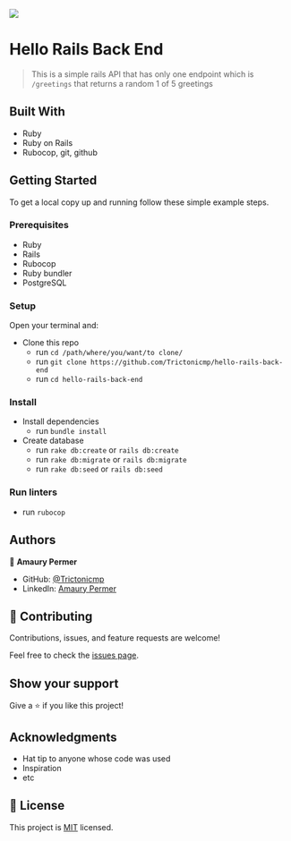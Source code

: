 ![](https://img.shields.io/badge/Microverse-blueviolet)

# Hello Rails Back End

> This is a simple rails API that has only one endpoint which is ```/greetings``` that returns a random 1 of 5 greetings


## Built With

- Ruby
- Ruby on Rails
- Rubocop, git, github



## Getting Started
To get a local copy up and running follow these simple example steps.

### Prerequisites
- Ruby
- Rails
- Rubocop
- Ruby bundler
- PostgreSQL

### Setup
Open your terminal and:
- Clone this repo
  - run ```cd /path/where/you/want/to clone/```
  - run ```git clone https://github.com/Trictonicmp/hello-rails-back-end```
  - run ```cd hello-rails-back-end```
  
### Install
- Install dependencies
  - run ```bundle install```
- Create database
  - run ```rake db:create``` or ```rails db:create``` 
  - run ```rake db:migrate``` or ```rails db:migrate```
  - run ```rake db:seed``` or ```rails db:seed```


### Run linters
- run ```rubocop```


## Authors


👤 **Amaury Permer**

- GitHub: [@Trictonicmp](https://github.com/Trictonicmp)
- LinkedIn: [Amaury Permer](https://linkedin.com/in/amaury-permer)



## 🤝 Contributing

Contributions, issues, and feature requests are welcome!

Feel free to check the [issues page](../../issues/).

## Show your support

Give a ⭐️ if you like this project!

## Acknowledgments

- Hat tip to anyone whose code was used
- Inspiration
- etc

## 📝 License

This project is [MIT](./LICENSE) licensed.
